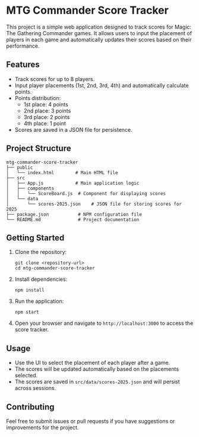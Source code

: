 # MTG Commander Score Tracker

This project is a simple web application designed to track scores for Magic: The Gathering Commander games. It allows users to input the placement of players in each game and automatically updates their scores based on their performance.

## Features

- Track scores for up to 8 players.
- Input player placements (1st, 2nd, 3rd, 4th) and automatically calculate points.
- Points distribution:
  - 1st place: 4 points
  - 2nd place: 3 points
  - 3rd place: 2 points
  - 4th place: 1 point
- Scores are saved in a JSON file for persistence.

## Project Structure

```
mtg-commander-score-tracker
├── public
│   └── index.html        # Main HTML file
├── src
│   ├── App.js            # Main application logic
│   ├── components
│   │   └── ScoreBoard.js  # Component for displaying scores
│   └── data
│       └── scores-2025.json    # JSON file for storing scores for 2025
├── package.json           # NPM configuration file
└── README.md              # Project documentation
```

## Getting Started

1. Clone the repository:
   ```
   git clone <repository-url>
   cd mtg-commander-score-tracker
   ```

2. Install dependencies:
   ```
   npm install
   ```

3. Run the application:
   ```
   npm start
   ```

4. Open your browser and navigate to `http://localhost:3000` to access the score tracker.

## Usage

- Use the UI to select the placement of each player after a game.
- The scores will be updated automatically based on the placements selected.
- The scores are saved in `src/data/scores-2025.json` and will persist across sessions.

## Contributing

Feel free to submit issues or pull requests if you have suggestions or improvements for the project.
